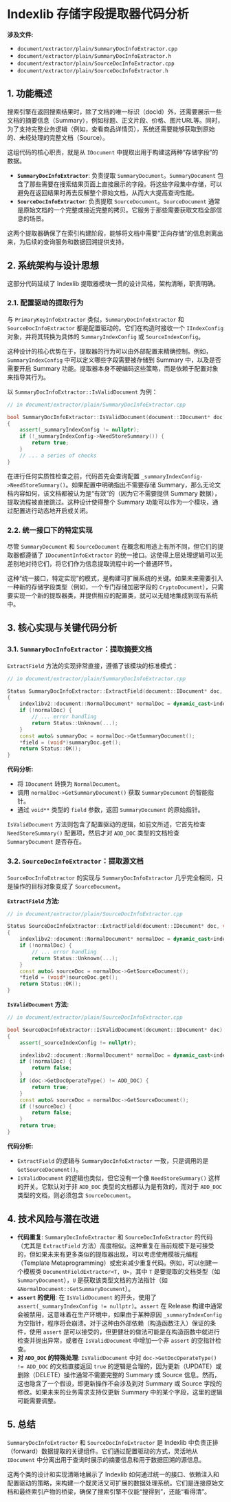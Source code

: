 
# Indexlib 存储字段提取器代码分析

**涉及文件:**

*   `document/extractor/plain/SummaryDocInfoExtractor.cpp`
*   `document/extractor/plain/SummaryDocInfoExtractor.h`
*   `document/extractor/plain/SourceDocInfoExtractor.cpp`
*   `document/extractor/plain/SourceDocInfoExtractor.h`

## 1. 功能概述

搜索引擎在返回搜索结果时，除了文档的唯一标识（docId）外，还需要展示一些文档的摘要信息（Summary），例如标题、正文片段、价格、图片URL等。同时，为了支持完整业务逻辑（例如，查看商品详情页），系统还需要能够获取到原始的、未经处理的完整文档（Source）。

这组代码的核心职责，就是从 `IDocument` 中提取出用于构建这两种“存储字段”的数据。

*   **`SummaryDocInfoExtractor`**: 负责提取 `SummaryDocument`。`SummaryDocument` 包含了那些需要在搜索结果页面上直接展示的字段。将这些字段集中存储，可以避免在返回结果时再去反解整个原始文档，从而大大提高查询性能。
*   **`SourceDocInfoExtractor`**: 负责提取 `SourceDocument`。`SourceDocument` 通常是原始文档的一个完整或接近完整的拷贝。它服务于那些需要获取文档全部信息的场景。

这两个提取器确保了在索引构建阶段，能够将文档中需要“正向存储”的信息剥离出来，为后续的查询服务和数据回溯提供支持。

## 2. 系统架构与设计思想

这部分代码延续了 Indexlib 提取器模块一贯的设计风格，架构清晰，职责明确。

### 2.1. 配置驱动的提取行为

与 `PrimaryKeyInfoExtractor` 类似，`SummaryDocInfoExtractor` 和 `SourceDocInfoExtractor` 都是配置驱动的。它们在构造时接收一个 `IIndexConfig` 对象，并将其转换为具体的 `SummaryIndexConfig` 或 `SourceIndexConfig`。

这种设计的核心优势在于，提取器的行为可以由外部配置来精确控制。例如，`SummaryIndexConfig` 中可以定义哪些字段需要被存储到 Summary 中，以及是否需要开启 Summary 功能。提取器本身不硬编码这些策略，而是依赖于配置对象来指导其行为。

以 `SummaryDocInfoExtractor::IsValidDocument` 为例：

```cpp
// in document/extractor/plain/SummaryDocInfoExtractor.cpp

bool SummaryDocInfoExtractor::IsValidDocument(document::IDocument* doc)
{
    assert(_summaryIndexConfig != nullptr);
    if (!_summaryIndexConfig->NeedStoreSummary()) {
        return true;
    }
    // ... a series of checks
}
```

在进行任何实质性检查之前，代码首先会查询配置 `_summaryIndexConfig->NeedStoreSummary()`。如果配置中明确指出不需要存储 Summary，那么无论文档内容如何，该文档都被认为是“有效”的（因为它不需要提供 Summary 数据），提取流程被直接跳过。这种设计使得整个 Summary 功能可以作为一个模块，通过配置进行动态地开启或关闭。

### 2.2. 统一接口下的特定实现

尽管 `SummaryDocument` 和 `SourceDocument` 在概念和用途上有所不同，但它们的提取器都遵循了 `IDocumentInfoExtractor` 的统一接口。这使得上层处理逻辑可以无差别地对待它们，将它们作为信息提取流程中的一个普通环节。

这种“统一接口，特定实现”的模式，是构建可扩展系统的关键。如果未来需要引入一种新的存储字段类型（例如，一个专门存储加密字段的 `CryptoDocument`），只需要实现一个新的提取器类，并提供相应的配置类，就可以无缝地集成到现有系统中。

## 3. 核心实现与关键代码分析

### 3.1. `SummaryDocInfoExtractor`：提取摘要文档

`ExtractField` 方法的实现非常直接，遵循了该模块的标准模式：

```cpp
// in document/extractor/plain/SummaryDocInfoExtractor.cpp

Status SummaryDocInfoExtractor::ExtractField(document::IDocument* doc, void** field)
{
    indexlibv2::document::NormalDocument* normalDoc = dynamic_cast<indexlibv2::document::NormalDocument*>(doc);
    if (!normalDoc) {
        // ... error handling
        return Status::Unknown(...);
    }
    const auto& summaryDoc = normalDoc->GetSummaryDocument();
    *field = (void*)summaryDoc.get();
    return Status::OK();
}
```

**代码分析:**

*   将 `IDocument` 转换为 `NormalDocument`。
*   调用 `normalDoc->GetSummaryDocument()` 获取 `SummaryDocument` 的智能指针。
*   通过 `void**` 类型的 `field` 参数，返回 `SummaryDocument` 的原始指针。

`IsValidDocument` 方法则包含了配置驱动的逻辑，如前文所述，它首先检查 `NeedStoreSummary()` 配置项，然后才对 `ADD_DOC` 类型的文档检查 `SummaryDocument` 是否存在。

### 3.2. `SourceDocInfoExtractor`：提取源文档

`SourceDocInfoExtractor` 的实现与 `SummaryDocInfoExtractor` 几乎完全相同，只是操作的目标对象变成了 `SourceDocument`。

**`ExtractField` 方法:**

```cpp
// in document/extractor/plain/SourceDocInfoExtractor.cpp

Status SourceDocInfoExtractor::ExtractField(document::IDocument* doc, void** field)
{
    indexlibv2::document::NormalDocument* normalDoc = dynamic_cast<indexlibv2::document::NormalDocument*>(doc);
    if (!normalDoc) {
        // ... error handling
        return Status::Unknown(...);
    }
    const auto& sourceDoc = normalDoc->GetSourceDocument();
    *field = (void*)sourceDoc.get();
    return Status::OK();
}
```

**`IsValidDocument` 方法:**

```cpp
// in document/extractor/plain/SourceDocInfoExtractor.cpp

bool SourceDocInfoExtractor::IsValidDocument(document::IDocument* doc)
{
    assert(_sourceIndexConfig != nullptr);

    indexlibv2::document::NormalDocument* normalDoc = dynamic_cast<indexlibv2::document::NormalDocument*>(doc);
    if (!normalDoc) {
        return false;
    }
    if (doc->GetDocOperateType() != ADD_DOC) {
        return true;
    }
    const auto& sourceDoc = normalDoc->GetSourceDocument();
    if (!sourceDoc) {
        return false;
    }
    return true;
}
```

**代码分析:**

*   `ExtractField` 的逻辑与 `SummaryDocInfoExtractor` 一致，只是调用的是 `GetSourceDocument()`。
*   `IsValidDocument` 的逻辑也类似，但它没有一个像 `NeedStoreSummary()` 这样的开关。它默认对于非 `ADD_DOC` 类型的文档都认为是有效的，而对于 `ADD_DOC` 类型的文档，则必须包含 `SourceDocument`。

## 4. 技术风险与潜在改进

*   **代码重复**: `SummaryDocInfoExtractor` 和 `SourceDocInfoExtractor` 的代码（尤其是 `ExtractField` 方法）高度相似。这种重复在当前规模下是可接受的，但如果未来有更多类似的提取器出现，可以考虑使用模板元编程（Template Metaprogramming）或宏来减少重复代码。例如，可以创建一个模板类 `DocumentFieldExtractor<T, U>`，其中 `T` 是要提取的文档类型（如 `SummaryDocument`），`U` 是获取该类型文档的方法指针（如 `&NormalDocument::GetSummaryDocument`）。
*   **`assert` 的使用**: 在 `IsValidDocument` 的开头，使用了 `assert(_summaryIndexConfig != nullptr)`。`assert` 在 Release 构建中通常会被禁用，这意味着在生产环境中，如果由于某种原因 `_summaryIndexConfig` 为空指针，程序将会崩溃。对于这种由外部依赖（构造函数注入）保证的条件，使用 `assert` 是可以接受的，但更健壮的做法可能是在构造函数中就进行检查并抛出异常，或者在 `IsValidDocument` 中增加一个非 `assert` 的空指针检查。
*   **对 `ADD_DOC` 的特殊处理**: `IsValidDocument` 中对 `doc->GetDocOperateType() != ADD_DOC` 的文档直接返回 `true` 的逻辑是合理的，因为更新（UPDATE）或删除（DELETE）操作通常不需要完整的 Summary 或 Source 信息。然而，这也隐含了一个假设，即更新操作不会涉及到对 Summary 或 Source 字段的修改。如果未来的业务需求支持仅更新 Summary 中的某个字段，这里的逻辑可能需要调整。

## 5. 总结

`SummaryDocInfoExtractor` 和 `SourceDocInfoExtractor` 是 Indexlib 中负责正排（forward）数据提取的关键组件。它们通过配置驱动的方式，灵活地从 `IDocument` 中分离出用于查询时展示的摘要信息和用于数据回溯的源信息。

这两个类的设计和实现清晰地展示了 Indexlib 如何通过统一的接口、依赖注入和配置驱动的策略，来构建一个既灵活又可扩展的数据处理系统。它们是连接原始文档和最终索引产物的桥梁，确保了搜索引擎不仅能“搜得到”，还能“看得清”。
